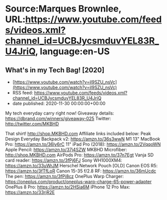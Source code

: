 # Source:Marques Brownlee, URL:https://www.youtube.com/feeds/videos.xml?channel_id=UCBJycsmduvYEL83R_U4JriQ, language:en-US

## What's in my Tech Bag! [2020]
 - [https://www.youtube.com/watch?v=il9SZU_nsVc](https://www.youtube.com/watch?v=il9SZU_nsVc)
 - RSS feed: https://www.youtube.com/feeds/videos.xml?channel_id=UCBJycsmduvYEL83R_U4JriQ
 - date published: 2020-11-30 00:00:00+00:00

My tech everyday carry right now!
Giveaway details: https://dbrand.com/winners/giveaway-025
Twitter: http://twitter.com/MKBHD

That shirt! http://shop.MKBHD.com
Affiliate links included below:
Peak Design Everyday Backpack v2: https://amzn.to/36s3wwN
M1 13" MacBook Pro: https://amzn.to/36ly6rC
11" iPad Pro (2018): https://amzn.to/2VqqoWN
Apple Pencil: https://amzn.to/37j4SZW
MKBHD Microfiber: http://shop.MKBHD.com
AirPods Pro: https://amzn.to/37n7Egt
Vanja SD card reader: https://amzn.to/3fPj6FJ
Sony WH1000XM4: https://amzn.to/33uWrJM
Herschel Network Pouch [OLD]
Canon EOS R5: https://amzn.to/3fTfLoR
Canon 15-35 f/2.8 RF: https://amzn.to/36mUcdc
The pen: https://amzn.to/3fPi8cz
OnePlus Warp Charger: https://oneplus.com/product/oneplus-warp-charge-65-power-adapter
OnePlus 8 Pro: https://amzn.to/2HSia6M
iPhone 12 Pro Max: https://amzn.to/33rjR2E

